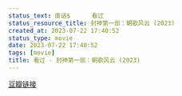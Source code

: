 ```yaml
---
status_text: 废话$      看过
status_resource_title: 封神第一部：朝歌风云‎ (2023)
created_at: 2023-07-22 17:40:52
status_type: movie
date: 2023-07-22 17:40:52
tags: [movie]
title: 看过 - 封神第一部：朝歌风云‎ (2023)
---
```

[豆瓣链接](https://movie.douban.com/subject/10604086/)
